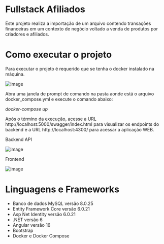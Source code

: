 # Fullstack Afiliados

Este projeto realiza a importação de um arquivo contendo transações financeiras em um contexto de negócio voltado a venda de produtos por criadores e afiliados.

# Como executar o projeto

Para executar o projeto é requerido que se tenha o docker instalado na máquina.

![image](https://github.com/filipimosquini/Fullstack-Afiliados/assets/5280221/f951c8c6-e693-4053-821f-824b4fba2ad9)

Abra uma janela de prompt de comando na pasta aonde está o arquivo docker_compose.yml e execute o comando abaixo:

_docker-compose up_

Após o término da execução, acesse a URL http://localhost:5000/swagger/index.html para visualizar os endpoints do backend e a URL http://localhost:4300/ para acessar a aplicação WEB.

Backend API

![image](https://github.com/filipimosquini/Fullstack-Afiliados/assets/5280221/f00eec56-59f6-44bf-8491-23334ede966a)

Frontend

![image](https://github.com/filipimosquini/Fullstack-Afiliados/assets/5280221/63042102-695a-49cd-9ee8-82319823bb90)


# Linguagens e Frameworks

* Banco de dados MySQL versão 8.0.25
* Entity Framework Core versão 6.0.21
* Asp Net Identity versão 6.0.21
* .NET versão 6
* Angular versão 16
* Bootstrap
* Docker e Docker Compose
